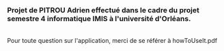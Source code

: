 <h3>Projet de PITROU Adrien effectué dans le cadre du projet semestre 4 informatique IMIS à l'université d'Orléans.</h3><br>
Pour toute question sur l'application, merci de se référer à howToUseIt.pdf
